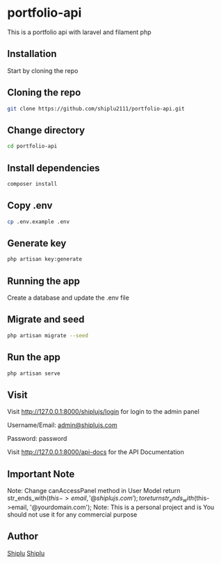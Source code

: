 
# portfolio-api
This is a portfolio api with laravel and filament php 

## Installation
Start by cloning the repo
## Cloning the repo
```bash
git clone https://github.com/shiplu2111/portfolio-api.git

```

## Change directory
```bash
cd portfolio-api

```


## Install dependencies

```bash
composer install

```

## Copy .env
```bash
cp .env.example .env
```

## Generate key
```bash
php artisan key:generate
```

## Running the app

Create a database and update the .env file

## Migrate and seed
```bash
php artisan migrate --seed
```

## Run the app
```bash
php artisan serve
```

## Visit
Visit http://127.0.0.1:8000/shiplujs/login for login to the admin panel

 Username/Email: admin@shiplujs.com

 Password: password


Visit http://127.0.0.1:8000/api-docs for the API Documentation 

## Important Note 

Note: Change canAccessPanel method in User Model 
        return str_ends_with($this->email, '@shiplujs.com'); to return str_ends_with($this->email, '@yourdomain.com');
Note: This is a personal project and is You should not use it for any commercial purpose

## Author
[Shiplu](https://github.com/shiplu2111)
[Shiplu](https://shiplujs.com)

